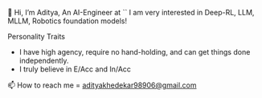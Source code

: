 
<!--
**iAdtya/iAdtya** is a ✨ _special_ ✨ repository because its `README.md` (this file) appears on your GitHub profile.

Here are some ideas to get you started:

- 🔭 I’m currently working on ...
- 🌱 I’m currently learning ...
- 👯 I’m looking to collaborate on ...
- 🤔 I’m looking for help with ...
- 💬 Ask me about ...
- 📫 How to reach me: ...
- 😄 Pronouns: ...
- ⚡ Fun fact: ...
-->

👋 Hi, I’m Aditya, An AI-Engineer at ``
I am very interested in Deep-RL, LLM, MLLM, Robotics foundation models!

Personality Traits
- I have high agency, require no hand-holding, and can get things done independently.
- I truly believe in E/Acc and In/Acc

📫 How to reach me = adityakhedekar98906@gmail.com

